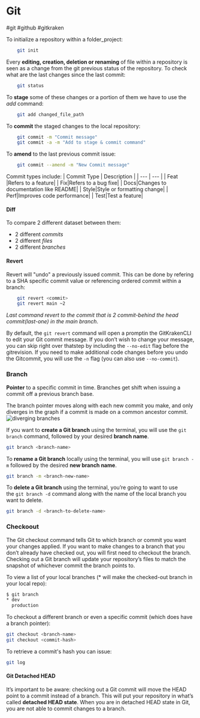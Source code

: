 # Git
#git #github #gitkraken

To initialize a repository within a folder_project:
```bash
	git init
```

Every **editing, creation, deletion or renaming** of file within a repository is seen as a change from the git previous status of the repository. To check what are the last changes since the last commit:
```bash
	git status
```

To **stage** some of these changes or a portion of them we have to use the _add_ command:
```bash
	git add changed_file_path
```

To **commit** the staged changes to the local repository:
```bash
	git commit -m "Commit message"
	git commit -a -m "Add to stage & commit command"
```

To **amend** to the last previous commit issue:
```bash
	git commit --amend -m "New Commit message"
```

Commit types include:
| Commit Type | Description |
| --- | --- |
| Feat |Refers to a feature|
| Fix|Refers to a bug fixe|
| Docs|Changes to documentation like README|
| Style|Style or formatting change|
| Perf|Improves code performance|
| Test|Test a feature|

#### Diff
To compare 2 different dataset between them:
-  2 different _commits_
-  2 different _files_
-  2 different _branches_

#### Revert
Revert will "undo" a previously issued commit.
This can be done by refering to a SHA specific commit value or referencing ordered commit within a branch:
```bash
	git revert <commit> 
	git revert main ~2
```
_Last command revert to the commit that is 2 commit-behind the head commit(last-one) in the main branch_.

By default, the `git revert` command will open a promptin the GitKrakenCLI to edit your Git commit message. 
If you don’t wish to change your message, you can skip right over thatstep by including the `--no-edit` flag before the gitrevision.
If you need to make additional code changes before you undo the Gitcommit, you will use the `-n` flag (you can also use `--no-commit`).

### Branch
**Pointer** to a specific commit in time. Branches get shift when issuing a commit off a previous branch base.

The branch pointer moves along with each new commit you make, and only diverges in the graph if a commit is made on a common ancestor commit.
![diverging branches](https://files.cdn.thinkific.com/file_uploads/702905/images/1b7/cd8/395/branch-pointer.gif?width=1920)

If you want to **create a Git branch** using the terminal, you will use the `git branch` command, followed by your desired **branch name**.
```bash
git branch <branch-name>
```

To **rename a Git branch** locally using the terminal, you will use `git branch -m` followed by the desired **new branch name**.
```bash
git branch -m <branch-new-name>
```

To **delete a Git branch** using the terminal, you’re going to want to use the `git branch -d` command along with the name of the local branch you want to delete.
```bash
git branch -d <branch-to-delete-name>
```

### Checkoout
The Git checkout command tells Git to which branch or commit you want your changes applied. If you want to make changes to a branch that you don’t already have checked out, you will first need to checkout the branch.
Checking out a Git branch will update your repository’s files to match the snapshot of whichever commit the branch points to.

To view a list of your local branches (* will make the checked-out branch in your local repo):

```bash
$ git branch
* dev
  production
```

To checkout a different branch or even a specific commit (which does have a branch pointer):
```bash
git checkout <branch-name>
git checkout <commit-hash>
```

To retrieve a commit's hash you can issue:
```bash
git log
```

#### Git Detached HEAD

It’s important to be aware: checking out a Git commit will move the HEAD point to a commit instead of a branch. This will put your repository in what’s called **detached HEAD state**.
When you are in detached HEAD state in Git, you are not able to commit changes to a branch.